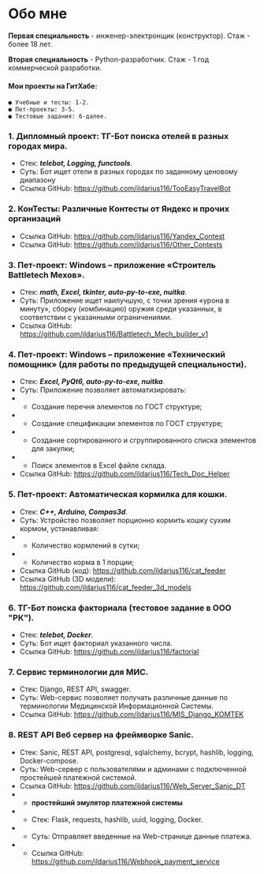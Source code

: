 # Обо мне

**Первая специальность** - инженер-электронщик (конструктор).
Стаж - более 18 лет.

**Вторая специальность** - Python-разработчик.
Стаж - 1 год коммерческой разработки.

#### Мои проекты на ГитХабе:
```
● Учебные и тесты: 1-2.
● Пет-проекты: 3-5.
● Тестовые задания: 6-далее.
```

### 1. Дипломный проект: ТГ-Бот поиска отелей в разных городах мира.
- Стек: **_telebot, Logging, functools_**.
- Суть: Бот ищет отели в разных городах по заданному ценовому диапазону
- Ссылка GitHub: https://github.com/ildarius116/TooEasyTravelBot

### 2. КонТесты: Различные Контесты от Яндекс и прочих организаций
- Ссылка GitHub: https://github.com/ildarius116/Yandex_Contest
- Ссылка GitHub: https://github.com/ildarius116/Other_Contests

### 3. Пет-проект: Windows – приложение «Строитель Battletech Мехов».
- Стек: **_math, Excel, tkinter, auto-py-to-exe, nuitka_**.
- Суть: Приложение ищет наилучшую, с точки зрения «урона в минуту», сборку (комбинацию) оружия среди указанных, в соответствии с указанными ограничениями.
- Ссылка GitHub: https://github.com/ildarius116/Battletech_Mech_builder_v1

### 4. Пет-проект: Windows – приложение «Технический помощник» (для работы по предыдущей специальности).
- Стек: **_Excel, PyQt6, auto-py-to-exe, nuitka_**.
- Суть: Приложение позволяет автоматизировать:
- * Создание перечня элементов по ГОСТ структуре;
- * Создание спецификации элементов по ГОСТ структуре;
- * Создание сортированного и сгруппированного списка элементов для закупки;
- * Поиск элементов в Excel файле склада.
- Ссылка GitHub: https://github.com/ildarius116/Tech_Doc_Helper

### 5. Пет-проект: Автоматическая кормилка для кошки.
- Стек: **_С++, Arduino, Compas3d_**.
- Суть: Устройство позволяет порционно кормить кошку сухим кормом, устанавливая:
- * Количество кормлений в сутки;
- * Количество корма в 1 порции;
- Ссылка GitHub (код): https://github.com/ildarius116/cat_feeder
- Ссылка GitHub (3D модели): https://github.com/ildarius116/cat_feeder_3d_models

### 6. ТГ-Бот поиска факториала (тестовое задание в ООО "РК").
- Стек: **_telebot, Docker_**.
- Суть: Бот ищет факториал указанного числа.
- Ссылка GitHub: https://github.com/ildarius116/factorial

### 7.	Сервис терминологии для МИС.
- Стек: Django, REST API, swagger. 
- Суть: Web-сервис позволяет получать различные данные по терминологии Медицинской Информационной Системы.
- Ссылка GitHub: https://github.com/ildarius116/MIS_Django_KOMTEK

### 8.	REST API Веб сервер на фреймворке Sanic.
- Стек: Sanic, REST API, postgresql, sqlalchemy, bcrypt, hashlib, logging, Docker-compose. 
- Суть: Web-сервер с пользователями и админами с подключенной простейшей платежной системой.
- Ссылка GitHub: https://github.com/ildarius116/Web_Server_Sanic_DT
- - **простейший эмулятор платежной системы**
- - Стек: Flask, requests, hashlib, uuid, logging, Docker. 
- - Суть: Отправляет введенные на Web-странице данные платежа.
- - Ссылка GitHub: https://github.com/ildarius116/Webhook_payment_service

